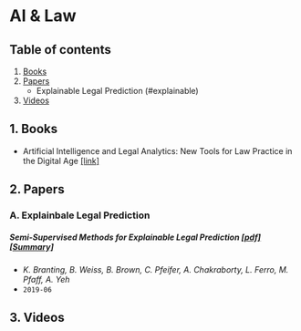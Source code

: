# AI & Law


## Table of contents
1. [Books](#books)
2. [Papers](#papers)
    - Explainable Legal Prediction (#explainable)
3. [Videos](#videos)


## 1. Books <a name="books"></a>

- Artificial Intelligence and Legal Analytics: New Tools for Law Practice in the Digital Age [[link]](https://www.cambridge.org/core/books/artificial-intelligence-and-legal-analytics/E7D705EEF392501A1DB180645917E7E0)

## 2. Papers <a name="papers"></a>

### A. Explainbale Legal Prediction <a name="explainable"></a>

##### Semi-Supervised Methods for Explainable Legal Prediction [[pdf]](https://www.researchgate.net/publication/334643454_Semi-Supervised_Methods_for_Explainable_Legal_Prediction)[[Summary]]()
- *K. Branting, B. Weiss, B. Brown, C. Pfeifer, A. Chakraborty, L. Ferro, M. Pfaff, A. Yeh*
- `2019-06`



## 3. Videos <a name="videos"></a>
